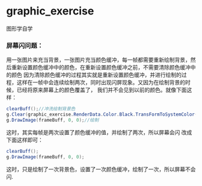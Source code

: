 ﻿# graphic_exercise

图形学自学

### 屏幕闪问题：
用一张图片来充当背景，一张图片充当颜色缓冲，每一帧都需要重新绘制背景，然后重新设置颜色缓冲中的颜色，在重新设置颜色缓冲之前，不需要清除颜色缓冲中的颜色
因为清除颜色缓冲的过程其实就是重新设置颜色缓冲，并进行绘制的过程，这样在一帧中会连续绘制两次，同时出现闪屏现象。又因为在绘制背景的时候，已经将原来屏幕上的颜色覆盖了，
我们并不会见到以前的颜色。就像下面这样：
```  C#
clearBuff();//冲洗绘制背景色
g.Clear(graphic_exercise.RenderData.Color.Black.TransFormToSystemColor());//清除颜色缓冲
g.DrawImage(frameBuff, 0, 0);//绘制
```
这时，其实每帧是两次设置了颜色缓冲的值，并绘制了两次，所以屏幕会闪
改成下面这样即可：
```  C#
clearBuff();
g.DrawImage(frameBuff, 0, 0);
````
这时，只是绘制了一次背景色，设置了一次颜色缓冲，绘制了一次，所以屏幕不会闪.